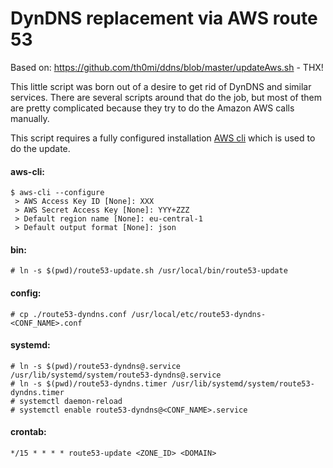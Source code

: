 DynDNS replacement via AWS route 53
====

Based on: https://github.com/th0mi/ddns/blob/master/updateAws.sh - THX!

This little script was born out of a desire to get rid of DynDNS and similar services. There are several scripts around that do the job, but most of them are pretty complicated because they try to do the Amazon AWS calls manually.

This script requires a fully configured installation [AWS cli](http://aws.amazon.com/cli/) which is used to do the update.

#### aws-cli:
```
$ aws-cli --configure
 > AWS Access Key ID [None]: XXX
 > AWS Secret Access Key [None]: YYY+ZZZ
 > Default region name [None]: eu-central-1
 > Default output format [None]: json
```

#### bin:
`# ln -s $(pwd)/route53-update.sh /usr/local/bin/route53-update`

#### config:
`# cp ./route53-dyndns.conf /usr/local/etc/route53-dyndns-<CONF_NAME>.conf`

#### systemd:
```
# ln -s $(pwd)/route53-dyndns@.service /usr/lib/systemd/system/route53-dyndns@.service
# ln -s $(pwd)/route53-dyndns.timer /usr/lib/systemd/system/route53-dyndns.timer
# systemctl daemon-reload
# systemctl enable route53-dyndns@<CONF_NAME>.service
```

#### crontab:
`*/15 * * * * route53-update <ZONE_ID> <DOMAIN>`
